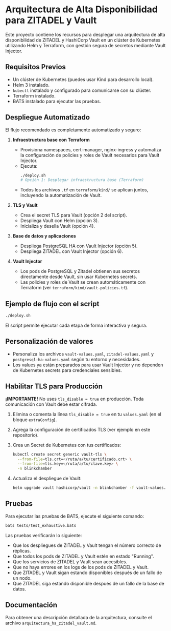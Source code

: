 # Arquitectura de Alta Disponibilidad para ZITADEL y Vault

Este proyecto contiene los recursos para desplegar una arquitectura de alta disponibilidad de ZITADEL y HashiCorp Vault en un clúster de Kubernetes utilizando Helm y Terraform, con gestión segura de secretos mediante Vault Injector.

## Requisitos Previos

*   Un clúster de Kubernetes (puedes usar Kind para desarrollo local).
*   Helm 3 instalado.
*   `kubectl` instalado y configurado para comunicarse con su clúster.
*   Terraform instalado.
*   BATS instalado para ejecutar las pruebas.

## Despliegue Automatizado

El flujo recomendado es completamente automatizado y seguro:

1. **Infraestructura base con Terraform**
    - Provisiona namespaces, cert-manager, nginx-ingress y automatiza la configuración de policies y roles de Vault necesarios para Vault Injector.
    - Ejecuta:
      ```bash
      ./deploy.sh
      # Opción 1: Desplegar infraestructura base (Terraform)
      ```
    - Todos los archivos `.tf` en `terraform/kind/` se aplican juntos, incluyendo la automatización de Vault.

2. **TLS y Vault**
    - Crea el secret TLS para Vault (opción 2 del script).
    - Despliega Vault con Helm (opción 3).
    - Inicializa y desella Vault (opción 4).

3. **Base de datos y aplicaciones**
    - Despliega PostgreSQL HA con Vault Injector (opción 5).
    - Despliega ZITADEL con Vault Injector (opción 6).

4. **Vault Injector**
    - Los pods de PostgreSQL y Zitadel obtienen sus secretos directamente desde Vault, sin usar Kubernetes secrets.
    - Las policies y roles de Vault se crean automáticamente con Terraform (ver `terraform/kind/vault-policies.tf`).

## Ejemplo de flujo con el script

```bash
./deploy.sh
```

El script permite ejecutar cada etapa de forma interactiva y segura.

## Personalización de valores

- Personaliza los archivos `vault-values.yaml`, `zitadel-values.yaml` y `postgresql-ha-values.yaml` según tu entorno y necesidades.
- Los values ya están preparados para usar Vault Injector y no dependen de Kubernetes secrets para credenciales sensibles.

## Habilitar TLS para Producción

**¡IMPORTANTE!** No uses `tls_disable = true` en producción. Toda comunicación con Vault debe estar cifrada.

1. Elimina o comenta la línea `tls_disable = true` en tu `values.yaml` (en el bloque `extraConfig`).
2. Agrega la configuración de certificados TLS (ver ejemplo en este repositorio).
3. Crea un Secret de Kubernetes con tus certificados:

    ```bash
    kubectl create secret generic vault-tls \
      --from-file=tls.crt=</ruta/a/tu/certificado.crt> \
      --from-file=tls.key=</ruta/a/tu/clave.key> \
      -n blinkchamber
    ```

4. Actualiza el despliegue de Vault:

    ```bash
    helm upgrade vault hashicorp/vault -n blinkchamber -f vault-values.yaml
    ```

## Pruebas

Para ejecutar las pruebas de BATS, ejecute el siguiente comando:

```bash
bats tests/test_exhaustive.bats
```

Las pruebas verificarán lo siguiente:

*   Que los despliegues de ZITADEL y Vault tengan el número correcto de réplicas.
*   Que todos los pods de ZITADEL y Vault estén en estado "Running".
*   Que los servicios de ZITADEL y Vault sean accesibles.
*   Que no haya errores en los logs de los pods de ZITADEL y Vault.
*   Que ZITADEL y Vault sigan estando disponibles después de un fallo de un nodo.
*   Que ZITADEL siga estando disponible después de un fallo de la base de datos.

## Documentación

Para obtener una descripción detallada de la arquitectura, consulte el archivo `arquitectura_ha_zitadel_vault.md`.
